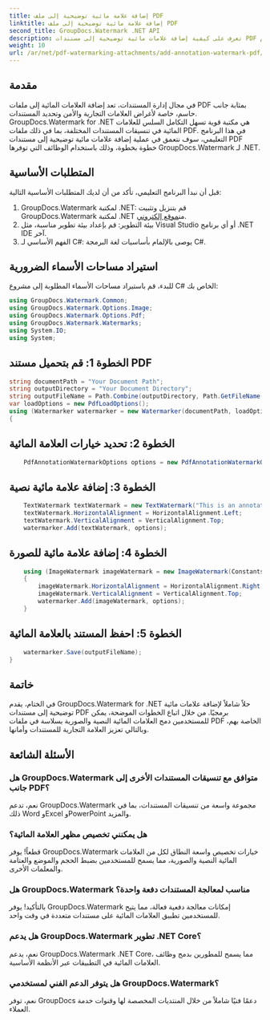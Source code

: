 ```yaml
---
title: إضافة علامة مائية توضيحية إلى ملف PDF
linktitle: إضافة علامة مائية توضيحية إلى ملف PDF
second_title: GroupDocs.Watermark .NET API
description: تعرف على كيفية إضافة علامات مائية توضيحية إلى مستندات PDF بسهولة باستخدام GroupDocs.Watermark لـ .NET. تعزيز العلامة التجارية للمستندات وأمانها بسهولة.
weight: 10
url: /ar/net/pdf-watermarking-attachments/add-annotation-watermark-pdf/
---
```

## مقدمة
في مجال إدارة المستندات، تعد إضافة العلامات المائية إلى ملفات PDF بمثابة جانب حاسم، خاصة لأغراض العلامات التجارية والأمن وتحديد المستندات. GroupDocs.Watermark for .NET هي مكتبة قوية تسهل التكامل السلس للعلامات المائية في تنسيقات المستندات المختلفة، بما في ذلك ملفات PDF. في هذا البرنامج التعليمي، سوف نتعمق في عملية إضافة علامات مائية توضيحية إلى مستندات PDF خطوة بخطوة، وذلك باستخدام الوظائف التي توفرها GroupDocs.Watermark لـ .NET.
## المتطلبات الأساسية
قبل أن نبدأ البرنامج التعليمي، تأكد من أن لديك المتطلبات الأساسية التالية:
1.  GroupDocs.Watermark لمكتبة .NET: قم بتنزيل وتثبيت GroupDocs.Watermark لمكتبة .NET من[موقع إلكتروني](https://releases.groupdocs.com/Watermark/net/).
2. بيئة التطوير: قم بإعداد بيئة تطوير مناسبة، مثل Visual Studio أو أي برنامج .NET IDE آخر.
3. الفهم الأساسي لـ C#: يوصى بالإلمام بأساسيات لغة البرمجة C#.

## استيراد مساحات الأسماء الضرورية
للبدء، قم باستيراد مساحات الأسماء المطلوبة إلى مشروع C# الخاص بك:
```csharp
using GroupDocs.Watermark.Common;
using GroupDocs.Watermark.Options.Image;
using GroupDocs.Watermark.Options.Pdf;
using GroupDocs.Watermark.Watermarks;
using System.IO;
using System;
```
## الخطوة 1: قم بتحميل مستند PDF
```csharp
string documentPath = "Your Document Path";
string outputDirectory = "Your Document Directory";
string outputFileName = Path.Combine(outputDirectory, Path.GetFileName(documentPath));
var loadOptions = new PdfLoadOptions();
using (Watermarker watermarker = new Watermarker(documentPath, loadOptions))
{
```
## الخطوة 2: تحديد خيارات العلامة المائية
```csharp
	PdfAnnotationWatermarkOptions options = new PdfAnnotationWatermarkOptions();
```
## الخطوة 3: إضافة علامة مائية نصية
```csharp
	TextWatermark textWatermark = new TextWatermark("This is an annotation watermark", new Font("Arial", 8));
	textWatermark.HorizontalAlignment = HorizontalAlignment.Left;
	textWatermark.VerticalAlignment = VerticalAlignment.Top;
	watermarker.Add(textWatermark, options);
```
## الخطوة 4: إضافة علامة مائية للصورة
```csharp
	using (ImageWatermark imageWatermark = new ImageWatermark(Constants.ProtectJpg))
	{
		imageWatermark.HorizontalAlignment = HorizontalAlignment.Right;
		imageWatermark.VerticalAlignment = VerticalAlignment.Top;
		watermarker.Add(imageWatermark, options);
	}
```
## الخطوة 5: احفظ المستند بالعلامة المائية
```csharp
	watermarker.Save(outputFileName);
}
```

## خاتمة
في الختام، يقدم GroupDocs.Watermark for .NET حلاً شاملاً لإضافة علامات مائية توضيحية إلى مستندات PDF برمجيًا. من خلال اتباع الخطوات الموضحة، يمكن للمستخدمين دمج العلامات المائية النصية والصورية بسلاسة في ملفات PDF الخاصة بهم، وبالتالي تعزيز العلامة التجارية للمستندات وأمانها.
## الأسئلة الشائعة
### هل GroupDocs.Watermark متوافق مع تنسيقات المستندات الأخرى إلى جانب PDF؟
نعم، تدعم GroupDocs.Watermark مجموعة واسعة من تنسيقات المستندات، بما في ذلك Word وExcel وPowerPoint والمزيد.
### هل يمكنني تخصيص مظهر العلامة المائية؟
قطعاً! يوفر GroupDocs.Watermark خيارات تخصيص واسعة النطاق لكل من العلامات المائية النصية والصورية، مما يسمح للمستخدمين بضبط الحجم والموضع والعتامة والمعلمات الأخرى.
### هل GroupDocs.Watermark مناسب لمعالجة المستندات دفعة واحدة؟
بالتأكيد! يوفر GroupDocs.Watermark إمكانات معالجة دفعية فعالة، مما يتيح للمستخدمين تطبيق العلامات المائية على مستندات متعددة في وقت واحد.
### هل يدعم GroupDocs.Watermark تطوير .NET Core؟
نعم، يدعم GroupDocs.Watermark .NET Core، مما يسمح للمطورين بدمج وظائف العلامات المائية في التطبيقات عبر الأنظمة الأساسية.
### هل يتوفر الدعم الفني لمستخدمي GroupDocs.Watermark؟
نعم، توفر GroupDocs دعمًا فنيًا شاملاً من خلال المنتديات المخصصة لها وقنوات خدمة العملاء.